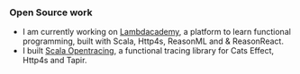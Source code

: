 ### Open Source work

- I am currently working on [Lambdacademy](https://github.com/lambdacademy-dev), 
a platform to learn functional programming, built with Scala, Http4s, ReasonML and & ReasonReact.
- I built [Scala Opentracing](https://github.com/Colisweb/scala-opentracing), a functional tracing library for Cats Effect, Http4s and Tapir.